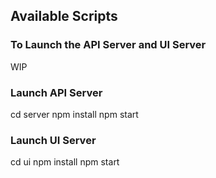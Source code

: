 ## Available Scripts

### To Launch the API Server and UI Server
WIP

### Launch API Server
cd server
npm install
npm start

### Launch UI Server
cd ui
npm install
npm start